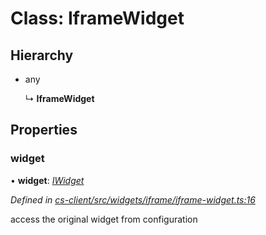 # Class: IframeWidget

## Hierarchy

* any

  ↳ **IframeWidget**

## Properties

###  widget

• **widget**: *[IWidget](../interfaces/_cs_core_src_widget_widget_.iwidget.md)*

*Defined in [cs-client/src/widgets/iframe/iframe-widget.ts:16](https://github.com/TNOCS/csnext/blob/40018c3a/packages/cs-client/src/widgets/iframe/iframe-widget.ts#L16)*

access the original widget from configuration
